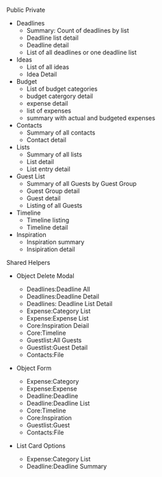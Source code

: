 Public
Private
* Deadlines
  * Summary: Count of deadlines by list
  * Deadline list detail
  * Deadline detail
  * List of all deadlines or one deadline list
* Ideas
  * List of all ideas
  * Idea Detail
* Budget
  * List of budget categories
  * budget catergory detail 
  * expense detail
  * list of expenses
  * summary with actual and budgeted expenses
* Contacts
  * Summary of all contacts
  * Contact detail
* Lists
  * Summary of all lists
  * List detail
  * List entry detail
* Guest List
  * Summary of all Guests by Guest Group
  * Guest Group detail
  * Guest detail
  * Listing of all Guests
* Timeline
  * Timeline listing
  * Timeline detail
* Inspiration
  * Inspiration summary
  * Insipiration detail
  

Shared Helpers
* Object Delete Modal
  * Deadlines:Deadline All
  * Deadlines:Deadline Detail
  * Deadlines: Deadline List Detail
  * Expense:Category List
  * Expense:Expense List
  * Core:Inspiration Deiail
  * Core:Timeline
  * Guestlist:All Guests
  * Guestlist:Guest Detail
  * Contacts:File

* Object Form
    * Expense:Category
    * Expense:Expense
    * Deadline:Deadline
    * Deadline:Deadline List
    * Core:Timeline
    * Core:Inspiration
    * Guestlist:Guest
    * Contacts:File
* List Card Options
  * Expense:Category List
  * Deadline:Deadline Summary